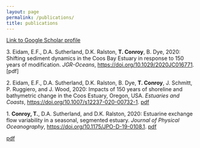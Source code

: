 ```yaml
---
layout: page
permalink: /publications/
title: publications
---
```

[Link to Google Scholar profile](https://scholar.google.com/citations?user=EdsOl-AAAAAJ&hl=en)

3\. Eidam, E.F., D.A. Sutherland, D.K. Ralston, **T. Conroy**, B. Dye, 2020: Shifting sediment dynamics in the Coos Bay Estuary in response to 150 years of modification. *JGR-Oceans*, https://doi.org/10.1029/2020JC016771. [pdf]

2\. Eidam, E.F., D.A. Sutherland, D.K. Ralston, B. Dye, **T. Conroy**, J. Schmitt, P. Ruggiero, and J. Wood, 2020: Impacts of 150 years of shoreline and bathymetric change in the Coos Estuary, Oregon, USA. *Estuaries and Coasts*, https://doi.org/10.1007/s12237-020-00732-1. [pdf](https://nerrssciencecollaborative.org/media/resources/Eidam2020_Article_CoosEstuaryShoreline&BathymetricChange.pdf)

1\. **Conroy, T.**, D.A. Sutherland, and D.K. Ralston, 2020: Estuarine exchange flow variability in a seasonal, segmented estuary. *Journal of Physical Oceanography*, https://doi.org/10.1175/JPO-D-19-0108.1. [pdf](/assets/pdf/conroy_etal_2020.pdf)

<a href="tedconroy.github.io/assets/pdf/conroy_etal_2020.pdf" target="_blank">pdf</a>

